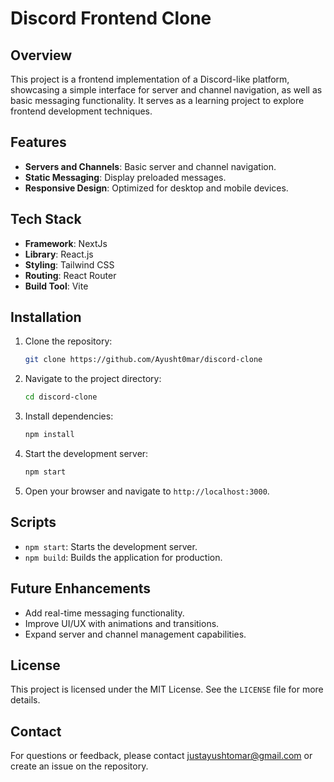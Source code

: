 # Discord Frontend Clone

## Overview
This project is a frontend implementation of a Discord-like platform, showcasing a simple interface for server and channel navigation, as well as basic messaging functionality. It serves as a learning project to explore frontend development techniques.

## Features
- **Servers and Channels**: Basic server and channel navigation.
- **Static Messaging**: Display preloaded messages.
- **Responsive Design**: Optimized for desktop and mobile devices.

## Tech Stack
- **Framework**: NextJs
- **Library**: React.js
- **Styling**: Tailwind CSS
- **Routing**: React Router
- **Build Tool**: Vite

## Installation
1. Clone the repository:
   ```bash
   git clone https://github.com/Ayusht0mar/discord-clone
   ```
2. Navigate to the project directory:
   ```bash
   cd discord-clone
   ```
3. Install dependencies:
   ```bash
   npm install
   ```
4. Start the development server:
   ```bash
   npm start
   ```
5. Open your browser and navigate to `http://localhost:3000`.


## Scripts
- `npm start`: Starts the development server.
- `npm build`: Builds the application for production.

## Future Enhancements
- Add real-time messaging functionality.
- Improve UI/UX with animations and transitions.
- Expand server and channel management capabilities.


## License
This project is licensed under the MIT License. See the `LICENSE` file for more details.

## Contact
For questions or feedback, please contact justayushtomar@gmail.com or create an issue on the repository.

